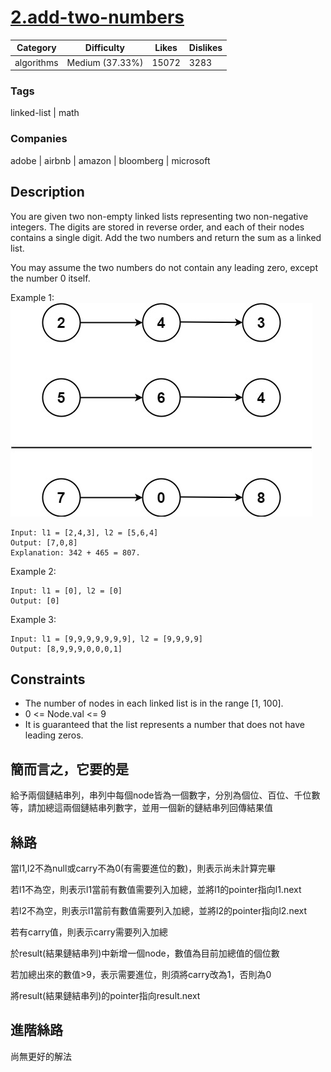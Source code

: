 # [2.add-two-numbers](https://leetcode.com/problems/add-two-numbers/)

|Category  |Difficulty     |Likes      |Dislikes   |
|----------|---------------|-----------|-----------|
|algorithms|Medium (37.33%)|15072      |3283       |

### Tags
linked-list | math
	 		
### Companies
adobe | airbnb | amazon | bloomberg | microsoft

## Description

You are given two non-empty linked lists representing two non-negative integers. The digits are stored in reverse order, and each of their nodes contains a single digit. Add the two numbers and return the sum as a linked list.

You may assume the two numbers do not contain any leading zero, except the number 0 itself.

Example 1:
![image info](./img/e1.jpg)
```
Input: l1 = [2,4,3], l2 = [5,6,4]
Output: [7,0,8]
Explanation: 342 + 465 = 807.
```

Example 2:
```
Input: l1 = [0], l2 = [0]
Output: [0]
```

Example 3:
```
Input: l1 = [9,9,9,9,9,9,9], l2 = [9,9,9,9]
Output: [8,9,9,9,0,0,0,1]
```


## Constraints

- The number of nodes in each linked list is in the range [1, 100].
- 0 <= Node.val <= 9
- It is guaranteed that the list represents a number that does not have leading zeros.


## 簡而言之，它要的是

給予兩個鏈結串列，串列中每個node皆為一個數字，分別為個位、百位、千位數等，請加總這兩個鏈結串列數字，並用一個新的鏈結串列回傳結果值

## 絲路

當l1,l2不為null或carry不為0(有需要進位的數)，則表示尚未計算完畢

若l1不為空，則表示l1當前有數值需要列入加總，並將l1的pointer指向l1.next

若l2不為空，則表示l1當前有數值需要列入加總，並將l2的pointer指向l2.next

若有carry值，則表示carry需要列入加總

於result(結果鏈結串列)中新增一個node，數值為目前加總值的個位數

若加總出來的數值>9，表示需要進位，則須將carry改為1，否則為0

將result(結果鏈結串列)的pointer指向result.next


## 進階絲路

尚無更好的解法

